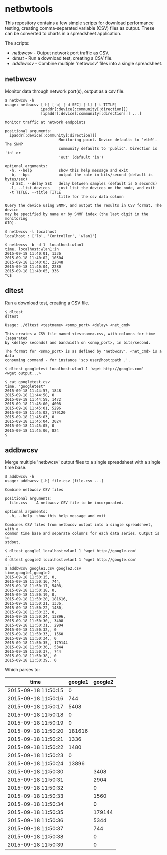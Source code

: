 # netbwtools

This repository contains a few simple scripts for download performance testing,
creating comma-separated variable (CSV) files as output. These can be converted
to charts in a spreadsheet application.

The scripts:
 * _netbwcsv_ - Output network port traffic as CSV.
 * _dltest_ - Run a download test, creating a CSV file.
 * _addbwcsv_ - Combine multiple 'netbwcsv' files into a single spreadsheet.

## netbwcsv

Monitor data through network port(s), output as a csv file.

```Batchfile
$ netbwcsv -h
usage: netbwcsv [-h] [-b] [-d SEC] [-l] [-t TITLE]
                ipaddr[:device[:community[:direction]]]
                [ipaddr[:device[:community[:direction]]] ...]

Monitor traffic at network endpoints

positional arguments:
  ipaddr[:device[:community[:direction]]]
                        Monitoring point. Device defaults to 'eth0'. The SNMP
                        community defaults to 'public'. Direction is 'in' or
                        'out' (default 'in')

optional arguments:
  -h, --help            show this help message and exit
  -b, --bps             output the rate in bits/second (default is bytes/sec)
  -d SEC, --delay SEC   delay between samples (default is 5 seconds)
  -l, --list-devices    just list the devices on the node, and exit
  -t TITLE, --title TITLE
                        title for the csv data column

Query the device using SNMP, and output the results in CSV format. The device
may be specified by name or by SNMP index (the last digit in the monitoring
OID).
```

```
$ netbwcsv -l localhost
localhost : ['lo', 'Controller', 'wlan1']
```

```
$ netbwcsv -b -d 1  localhost:wlan1
time, localhost:wlan1:in
2015-09-18 11:40:01, 1336
2015-09-18 11:40:02, 10504
2015-09-18 11:40:03, 22048
2015-09-18 11:40:04, 2280
2015-09-18 11:40:05, 336
^C$
```

## dltest

Run a download test, creating a CSV file.

```
$ dltest
dltest

Usage: ./dltest <testname> <snmp_port> <delay> <net_cmd>

This creates a CSV file named <testname>.csv, with columns for time (separated
by <delay> seconds) and bandwidth on <snmp_port>, in bits/second.

The format for <snmp_port> is as defined by 'netbwcsv'. <net_cmd> is a data
consuming command - for instance 'scp user@host:path .'.
```

```
$ dltest googletest localhost:wlan1 1 'wget http://google.com'
<wget output...>

$ cat googletest.csv
time, "googletest"
2015-09-18 11:44:57, 1848
2015-09-18 11:44:58, 0
2015-09-18 11:44:59, 1472
2015-09-18 11:45:00, 4008
2015-09-18 11:45:01, 5296
2015-09-18 11:45:02, 179120
2015-09-18 11:45:03, 0
2015-09-18 11:45:04, 3024
2015-09-18 11:45:05, 0
2015-09-18 11:45:06, 824
$
```

## addbwcsv

Merge multiple 'netbwcsv' output files to a single spreadsheet with a single time base.


```
$ addbwcsv -h
usage: addbwcsv [-h] file.csv [file.csv ...]

Combine netbwcsv CSV files

positional arguments:
  file.csv    A netbwcsv CSV file to be incorporated.

optional arguments:
  -h, --help  show this help message and exit

Combines CSV files from netbwcsv output into a single spreadsheet, with a
common time base and separate columns for each data series. Output is to
stdout.
```

```
$ dltest google1 localhost:wlan1 1 'wget http://google.com'
...
$ dltest google2 localhost:wlan1 1 'wget http://google.com'
...
$ addbwcsv google1.csv google2.csv
time,google1,google2
2015-09-18 11:50:15, 0,
2015-09-18 11:50:16, 744,
2015-09-18 11:50:17, 5408,
2015-09-18 11:50:18, 0,
2015-09-18 11:50:19, 0,
2015-09-18 11:50:20, 181616,
2015-09-18 11:50:21, 1336,
2015-09-18 11:50:22, 1480,
2015-09-18 11:50:23, 0,
2015-09-18 11:50:24, 13896,
2015-09-18 11:50:30,, 3408
2015-09-18 11:50:31,, 2904
2015-09-18 11:50:32,, 0
2015-09-18 11:50:33,, 1560
2015-09-18 11:50:34,, 0
2015-09-18 11:50:35,, 179144
2015-09-18 11:50:36,, 5344
2015-09-18 11:50:37,, 744
2015-09-18 11:50:38,, 0
2015-09-18 11:50:39,, 0
```

Which parses to:

time | google1 | google2
---- | ------- | -------
2015-09-18 11:50:15 |  0 | |
2015-09-18 11:50:16 |  744 | |
2015-09-18 11:50:17 |  5408 | |
2015-09-18 11:50:18 |  0 | |
2015-09-18 11:50:19 |  0 | |
2015-09-18 11:50:20 |  181616 | |
2015-09-18 11:50:21 |  1336 | |
2015-09-18 11:50:22 |  1480 | |
2015-09-18 11:50:23 |  0 | |
2015-09-18 11:50:24 |  13896 | |
2015-09-18 11:50:30 |  |  3408
2015-09-18 11:50:31 |  |  2904
2015-09-18 11:50:32 |  |  0
2015-09-18 11:50:33 |  |  1560
2015-09-18 11:50:34 |  |  0
2015-09-18 11:50:35 |  |  179144
2015-09-18 11:50:36 |  |  5344
2015-09-18 11:50:37 |  |  744
2015-09-18 11:50:38 |  |  0
2015-09-18 11:50:39 |  |  0

